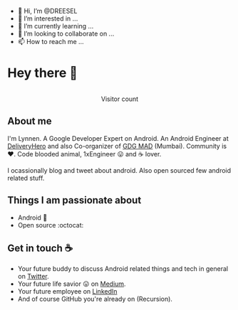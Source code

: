 - 👋 Hi, I’m @DREESEL
- 👀 I’m interested in ...
- 🌱 I’m currently learning ...
- 💞️ I’m looking to collaborate on ...
- 📫 How to reach me ...

<!---
DREESEL/DREESEL is a ✨ special ✨ repository because its `README.md` (this file) appears on your GitHub profile.
You can click the Preview link to take a look at your changes.
--->

# Hey there :wave:

<img src="" alt="">

<p align="center"> 
  Visitor count<br>
  <img src="" />
</p>

## About me

I'm Lynnen. A Google Developer Expert on Android. An Android Engineer at [DeliveryHero]() and also Co-organizer of [GDG MAD]() (Mumbai). Community is :heart:. Code blooded animal, 1xEngineer :stuck_out_tongue: and :coffee: lover. 

I ocassionally blog and tweet about android. Also open sourced few android related stuff.  


## Things I am passionate about

- Android :robot:
- Open source :octocat:

## Get in touch :coffee:

- Your future buddy to discuss Android related things and tech in general on [Twitter]().
- Your future life savior :stuck_out_tongue: on [Medium]().
- Your future employee on [LinkedIn]()
- And of course GitHub you're already on (Recursion).


